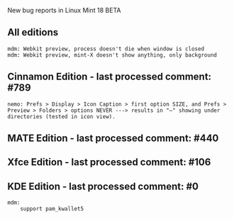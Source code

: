 New bug reports in Linux Mint 18 BETA

All editions
------------
	mdm: Webkit preview, process doesn't die when window is closed
	mdm: Webkit preview, mint-X doesn't show anything, only background

Cinnamon Edition - last processed comment: #789
-----------------------------------------------
	nemo: Prefs > Display > Icon Caption > first option SIZE, and Prefs > Preview > Folders > options NEVER ---> results in "–" showing under directories (tested in icon view).

MATE Edition - last processed comment: #440
-------------------------------------------

Xfce Edition - last processed comment: #106
-------------------------------------------

KDE Edition - last processed comment: #0
-----------------------------------------
	mdm:
		support pam_kwallet5

